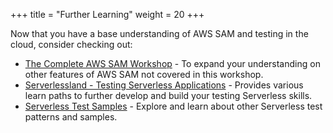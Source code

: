 +++
title = "Further Learning"
weight = 20
+++

Now that you have a base understanding of AWS SAM and testing in the cloud, consider checking out:
- [The Complete AWS SAM Workshop](https://catalog.workshops.aws/complete-aws-sam/en-US) - To expand your understanding on other features of AWS SAM not covered in this workshop.
- [Serverlessland - Testing Serverless Applications](https://serverlessland.com/testing) - Provides various learn paths to further develop and build your testing Serverless skills.
- [Serverless Test Samples](https://github.com/aws-samples/serverless-test-samples) - Explore and learn about other Serverless test patterns and samples.
